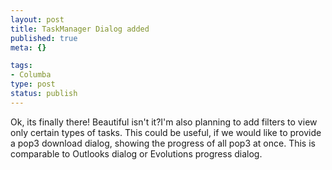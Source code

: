 ```yaml
---
layout: post
title: TaskManager Dialog added
published: true
meta: {}

tags:
- Columba
type: post
status: publish
---
```

Ok, its finally there! Beautiful isn't it?I'm also planning to add filters to view only certain types of tasks. This could be useful, if we would like to provide a pop3 download dialog, showing the progress of all pop3 at once. This is comparable to Outlooks dialog or Evolutions progress dialog.
